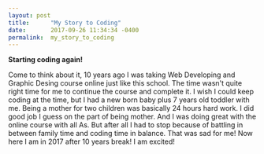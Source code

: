 ```yaml
---
layout: post
title:      "My Story to Coding"
date:       2017-09-26 11:34:34 -0400
permalink:  my_story_to_coding
---
```



**Starting coding again!**

Come to think about it, 10 years ago I was taking Web Developing and Graphic Desing course online just like this school.  The time wasn't quite right time for me to continue the course and complete it.  I wish I could keep coding at the time, but I had a new born baby plus 7 years old toddler with me.  Being a mother for two children was basically 24 hours hard work.  I did good job I guess on the part of being mother.  And I was doing great with the online course with all As. But after all I had to stop because of battling in between family time and coding time in balance. That was sad for me!  Now here I am in 2017 after 10 years break!  I am excited!



